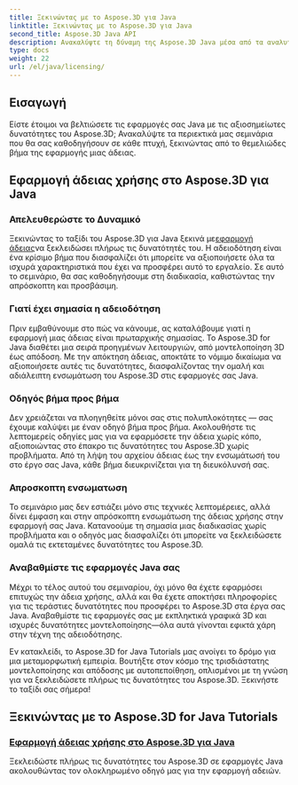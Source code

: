 ```yaml
---
title: Ξεκινώντας με το Aspose.3D για Java
linktitle: Ξεκινώντας με το Aspose.3D για Java
second_title: Aspose.3D Java API
description: Ανακαλύψτε τη δύναμη της Aspose.3D Java μέσα από τα αναλυτικά μας σεμινάρια. Μάθετε πώς να εφαρμόζετε άδειες για να απελευθερώσετε τις πλήρεις δυνατότητες αυτού του ισχυρού εργαλείου Java.
type: docs
weight: 22
url: /el/java/licensing/
---
```

## Εισαγωγή

Είστε έτοιμοι να βελτιώσετε τις εφαρμογές σας Java με τις αξιοσημείωτες δυνατότητες του Aspose.3D; Ανακαλύψτε τα περιεκτικά μας σεμινάρια που θα σας καθοδηγήσουν σε κάθε πτυχή, ξεκινώντας από το θεμελιώδες βήμα της εφαρμογής μιας άδειας.

## Εφαρμογή άδειας χρήσης στο Aspose.3D για Java

### Απελευθερώστε το Δυναμικό

 Ξεκινώντας το ταξίδι του Aspose.3D για Java ξεκινά με[εφαρμογή άδειας](./applying-license-in-aspose-3d/)να ξεκλειδώσει πλήρως τις δυνατότητές του. Η αδειοδότηση είναι ένα κρίσιμο βήμα που διασφαλίζει ότι μπορείτε να αξιοποιήσετε όλα τα ισχυρά χαρακτηριστικά που έχει να προσφέρει αυτό το εργαλείο. Σε αυτό το σεμινάριο, θα σας καθοδηγήσουμε στη διαδικασία, καθιστώντας την απρόσκοπτη και προσβάσιμη.

### Γιατί έχει σημασία η αδειοδότηση

Πριν εμβαθύνουμε στο πώς να κάνουμε, ας καταλάβουμε γιατί η εφαρμογή μιας άδειας είναι πρωταρχικής σημασίας. Το Aspose.3D for Java διαθέτει μια σειρά προηγμένων λειτουργιών, από μοντελοποίηση 3D έως απόδοση. Με την απόκτηση άδειας, αποκτάτε το νόμιμο δικαίωμα να αξιοποιήσετε αυτές τις δυνατότητες, διασφαλίζοντας την ομαλή και αδιάλειπτη ενσωμάτωση του Aspose.3D στις εφαρμογές σας Java.

### Οδηγός βήμα προς βήμα

Δεν χρειάζεται να πλοηγηθείτε μόνοι σας στις πολυπλοκότητες — σας έχουμε καλύψει με έναν οδηγό βήμα προς βήμα. Ακολουθήστε τις λεπτομερείς οδηγίες μας για να εφαρμόσετε την άδεια χωρίς κόπο, αξιοποιώντας στο έπακρο τις δυνατότητες του Aspose.3D χωρίς προβλήματα. Από τη λήψη του αρχείου άδειας έως την ενσωμάτωσή του στο έργο σας Java, κάθε βήμα διευκρινίζεται για τη διευκόλυνσή σας.

### Απροσκοπτη ενσωματωση

Το σεμινάριο μας δεν εστιάζει μόνο στις τεχνικές λεπτομέρειες, αλλά δίνει έμφαση και στην απρόσκοπτη ενσωμάτωση της άδειας χρήσης στην εφαρμογή σας Java. Κατανοούμε τη σημασία μιας διαδικασίας χωρίς προβλήματα και ο οδηγός μας διασφαλίζει ότι μπορείτε να ξεκλειδώσετε ομαλά τις εκτεταμένες δυνατότητες του Aspose.3D.

### Αναβαθμίστε τις εφαρμογές Java σας

Μέχρι το τέλος αυτού του σεμιναρίου, όχι μόνο θα έχετε εφαρμόσει επιτυχώς την άδεια χρήσης, αλλά και θα έχετε αποκτήσει πληροφορίες για τις τεράστιες δυνατότητες που προσφέρει το Aspose.3D στα έργα σας Java. Αναβαθμίστε τις εφαρμογές σας με εκπληκτικά γραφικά 3D και ισχυρές δυνατότητες μοντελοποίησης—όλα αυτά γίνονται εφικτά χάρη στην τέχνη της αδειοδότησης.

Εν κατακλείδι, το Aspose.3D for Java Tutorials μας ανοίγει το δρόμο για μια μεταμορφωτική εμπειρία. Βουτήξτε στον κόσμο της τρισδιάστατης μοντελοποίησης και απόδοσης με αυτοπεποίθηση, οπλισμένοι με τη γνώση για να ξεκλειδώσετε πλήρως τις δυνατότητες του Aspose.3D. Ξεκινήστε το ταξίδι σας σήμερα!
## Ξεκινώντας με το Aspose.3D for Java Tutorials
### [Εφαρμογή άδειας χρήσης στο Aspose.3D για Java](./applying-license-in-aspose-3d/)
Ξεκλειδώστε πλήρως τις δυνατότητες του Aspose.3D σε εφαρμογές Java ακολουθώντας τον ολοκληρωμένο οδηγό μας για την εφαρμογή αδειών.